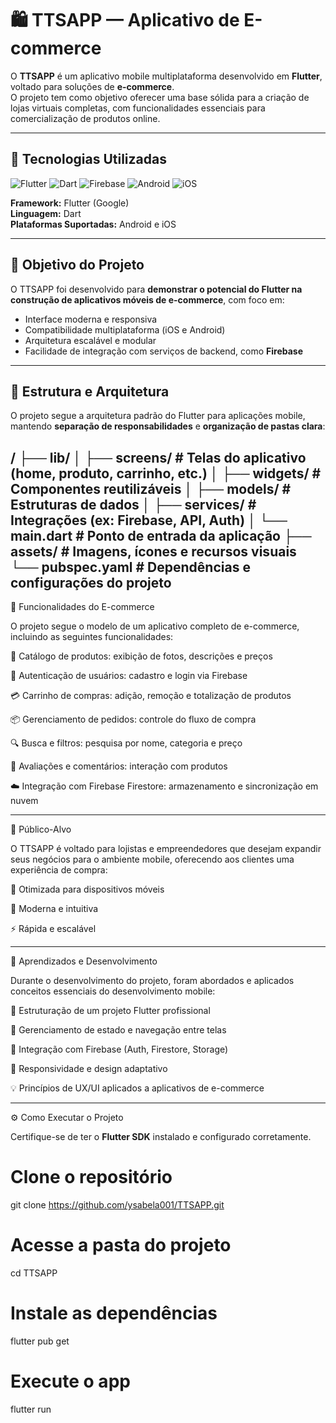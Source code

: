 # 🛍️ TTSAPP — Aplicativo de E-commerce

O **TTSAPP** é um aplicativo mobile multiplataforma desenvolvido em **Flutter**, voltado para soluções de **e-commerce**.  
O projeto tem como objetivo oferecer uma base sólida para a criação de lojas virtuais completas, com funcionalidades essenciais para comercialização de produtos online.

---

## 🚀 Tecnologias Utilizadas

![Flutter](https://img.shields.io/badge/Flutter-02569B?style=for-the-badge&logo=flutter&logoColor=white)
![Dart](https://img.shields.io/badge/Dart-0175C2?style=for-the-badge&logo=dart&logoColor=white)
![Firebase](https://img.shields.io/badge/Firebase-FFCA28?style=for-the-badge&logo=firebase&logoColor=black)
![Android](https://img.shields.io/badge/Android-3DDC84?style=for-the-badge&logo=android&logoColor=white)
![iOS](https://img.shields.io/badge/iOS-000000?style=for-the-badge&logo=apple&logoColor=white)

**Framework:** Flutter (Google)  
**Linguagem:** Dart  
**Plataformas Suportadas:** Android e iOS  

---

## 🎯 Objetivo do Projeto

O TTSAPP foi desenvolvido para **demonstrar o potencial do Flutter na construção de aplicativos móveis de e-commerce**, com foco em:

- Interface moderna e responsiva  
- Compatibilidade multiplataforma (iOS e Android)  
- Arquitetura escalável e modular  
- Facilidade de integração com serviços de backend, como **Firebase**

---

## 🧩 Estrutura e Arquitetura

O projeto segue a arquitetura padrão do Flutter para aplicações mobile, mantendo **separação de responsabilidades** e **organização de pastas clara**:

/
├── lib/
│   ├── screens/        # Telas do aplicativo (home, produto, carrinho, etc.)
│   ├── widgets/        # Componentes reutilizáveis
│   ├── models/         # Estruturas de dados
│   ├── services/       # Integrações (ex: Firebase, API, Auth)
│   └── main.dart       # Ponto de entrada da aplicação
├── assets/             # Imagens, ícones e recursos visuais
└── pubspec.yaml        # Dependências e configurações do projeto
---

💼 Funcionalidades do E-commerce

O projeto segue o modelo de um aplicativo completo de e-commerce, incluindo as seguintes funcionalidades:

🛒 Catálogo de produtos: exibição de fotos, descrições e preços

👤 Autenticação de usuários: cadastro e login via Firebase

💳 Carrinho de compras: adição, remoção e totalização de produtos

📦 Gerenciamento de pedidos: controle do fluxo de compra

🔍 Busca e filtros: pesquisa por nome, categoria e preço

💬 Avaliações e comentários: interação com produtos

☁️ Integração com Firebase Firestore: armazenamento e sincronização em nuvem

---

👥 Público-Alvo

O TTSAPP é voltado para lojistas e empreendedores que desejam expandir seus negócios para o ambiente mobile, oferecendo aos clientes uma experiência de compra:

📱 Otimizada para dispositivos móveis

🎨 Moderna e intuitiva

⚡ Rápida e escalável

---

🧠 Aprendizados e Desenvolvimento

Durante o desenvolvimento do projeto, foram abordados e aplicados conceitos essenciais do desenvolvimento mobile:

🧱 Estruturação de um projeto Flutter profissional

🔄 Gerenciamento de estado e navegação entre telas

🔐 Integração com Firebase (Auth, Firestore, Storage)

📏 Responsividade e design adaptativo

💡 Princípios de UX/UI aplicados a aplicativos de e-commerce

---

⚙️ Como Executar o Projeto

Certifique-se de ter o **Flutter SDK** instalado e configurado corretamente.

# Clone o repositório
git clone https://github.com/ysabela001/TTSAPP.git

# Acesse a pasta do projeto
cd TTSAPP

# Instale as dependências
flutter pub get

# Execute o app
flutter run

